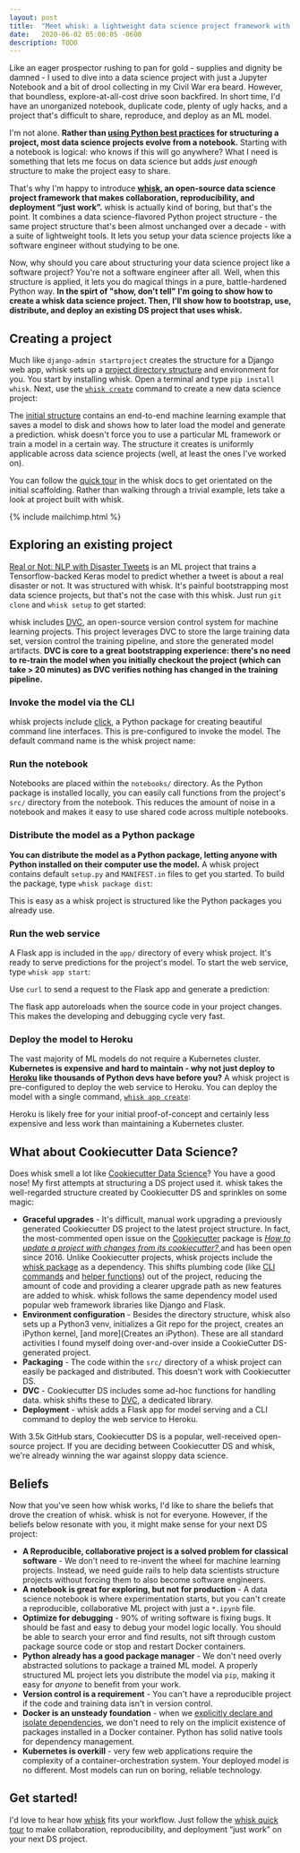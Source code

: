 ```yaml
---
layout: post
title:  "Meet whisk: a lightweight data science project framework with magical results"
date:   2020-06-02 05:00:05 -0600
description: TODO
---
```


Like an eager prospector rushing to pan for gold - supplies and dignity be damned - I used to dive into a data science project with just a Jupyter Notebook and a bit of drool collecting in my Civil War era beard. However, that boundless, explore-at-all-cost drive soon backfired. In short time, I'd have an unorganized notebook, duplicate code, plenty of ugly hacks, and a project that's difficult to share, reproduce, and deploy as an ML model.

I'm not alone. __Rather than [using Python best practices](https://docs.python-guide.org/writing/structure/) for structuring a project, most data science projects evolve from a notebook.__ Starting with a notebook is logical: who knows if this will go anywhere? What I need is something that lets me focus on data science but adds _just enough_ structure to make the project easy to share.

That's why I'm happy to introduce __[whisk](http://docs.whisk-ml.org), an open-source data science project framework that makes collaboration, reproducibility, and deployment “just work”.__ whisk is actually kind of boring, but that's the point. It combines a data science-flavored Python project structure - the same project structure that's been almost unchanged over a decade - with a suite of lightweight tools. It lets you setup your data science projects like a software engineer without studying to be one.

Now, why should you care about structuring your data science project like a software project? You're not a software engineer after all. Well, when this structure is applied, it lets you do magical things in a pure, battle-hardened Python way. __In the spirt of "show, don't tell" I'm going to show how to create a whisk data science project. Then, I'll show how to bootstrap, use, distribute, and deploy an existing DS project that uses whisk.__

## Creating a project

Much like `django-admin startproject` creates the structure for a Django web app, whisk sets up a [project directory structure](https://docs.whisk-ml.org/en/latest/project_structure.html) and environment for you. You start by installing whisk. Open a terminal and type `pip install whisk`. Next, use the [`whisk create`](https://docs.whisk-ml.org/en/latest/cli_reference.html#whisk-create) command to create a new data science project:

<script id="asciicast-uXW9s6FtkmbxNQQIdtDRLFYII" data-rows=30 src="https://asciinema.org/a/uXW9s6FtkmbxNQQIdtDRLFYII.js" async></script>

The [initial structure](https://docs.whisk-ml.org/en/latest/project_structure.html) contains an end-to-end machine learning example that saves a model to disk and shows how to later load the model and generate a prediction. whisk doesn't force you to use a particular ML framework or train a model in a certain way. The structure it creates is uniformly applicable across data science projects (well, at least the ones I've worked on).

You can follow the [quick tour](https://docs.whisk-ml.org/en/latest/tour_of_whisk.html) in the whisk docs to get orientated on the initial scaffolding. Rather than walking through a trivial example, lets take a look at project built with whisk.

{% include mailchimp.html %}

## Exploring an existing project

[Real or Not: NLP with Disaster Tweets](https://github.com/whisk-ml/disaster_tweets) is an ML project that trains a Tensorflow-backed Keras model to predict whether a tweet is about a real disaster or not. It was structured with whisk. It's painful bootstrapping most data science projects, but that's not the case with this whisk. Just run `git clone` and `whisk setup` to get started:

<script id="asciicast-BvEd0bjpKabHRzSraIFOvgGeb" data-rows=20 src="https://asciinema.org/a/BvEd0bjpKabHRzSraIFOvgGeb.js" async></script>

whisk includes [DVC](https://dvc.org/), an open-source version control system for machine learning projects. This project leverages DVC to store the large training data set, version control the training pipeline, and store the generated model artifacts. __DVC is core to a great bootstrapping experience: there's no need to re-train the model when you initially checkout the project (which can take > 20 minutes) as DVC verifies nothing has changed in the training pipeline.__

### Invoke the model via the CLI

whisk projects include [click](https://click.palletsprojects.com/en/7.x/), a Python package for creating beautiful command line interfaces. This is pre-configured to invoke the model. The default command name is the whisk project name:

<script id="asciicast-pfzn5UQOoBCJ7GgoVUJnByToa" data-rows=10 src="https://asciinema.org/a/pfzn5UQOoBCJ7GgoVUJnByToa.js" async></script>

### Run the notebook

Notebooks are placed within the `notebooks/` directory. As the Python package is installed locally, you can easily call functions from the project's `src/` directory from the notebook. This reduces the amount of noise in a notebook and makes it easy to use shared code across multiple notebooks.

### Distribute the model as a Python package

__You can distribute the model as a Python package, letting anyone with Python installed on their computer use the model.__ A whisk project contains default `setup.py` and `MANIFEST.in` files to get you started. To build the package, type `whisk package dist`:

<script id="asciicast-T93exVYzcEfixDseoBNQb5mRN" data-rows=10 src="https://asciinema.org/a/T93exVYzcEfixDseoBNQb5mRN.js" async></script>

This is easy as a whisk project is structured like the Python packages you already use.

### Run the web service

A Flask app is included in the `app/` directory of every whisk project. It's ready to serve predictions for the project's model. To start the web service, type `whisk app start`:

<script id="asciicast-wX72KSJg06qwDRal2dpIvIYmR" data-rows=10 src="https://asciinema.org/a/wX72KSJg06qwDRal2dpIvIYmR.js" async></script>

Use `curl` to send a request to the Flask app and generate a prediction:

<script id="asciicast-J3QOAugHYbyOqZRpjsQp9CUH3" data-rows=13 src="https://asciinema.org/a/J3QOAugHYbyOqZRpjsQp9CUH3.js" async></script>

The flask app autoreloads when the source code in your project changes. This makes the developing and debugging cycle very fast.

### Deploy the model to Heroku

The vast majority of ML models do not require a Kubernetes cluster. __Kubernetes is expensive and hard to maintain - why not just deploy to [Heroku](https://heroku.com) like thousands of Python devs have before you?__ A whisk project is pre-configured to deploy the web service to Heroku. You can deploy the model with a single command, [`whisk app create`](https://docs.whisk-ml.org/en/latest/cli_reference.html#whisk-app-create):

<script id="asciicast-Z0H72T7ADU9e4grJs9jlLqtJ3" data-rows=20 src="https://asciinema.org/a/Z0H72T7ADU9e4grJs9jlLqtJ3.js" async></script>

Heroku is likely free for your initial proof-of-concept and certainly less expensive and less work than maintaining a Kubernetes cluster.

## What about Cookiecutter Data Science?

Does whisk smell a lot like [Cookiecutter Data Science](https://drivendata.github.io/cookiecutter-data-science/)? You have a good nose! My first attempts at structuring a DS project used it. whisk takes the well-regarded structure created by Cookiecutter DS and sprinkles on some magic:

* __Graceful upgrades__ - It's difficult, manual work upgrading a previously generated Cookiecutter DS project to the latest project structure. In fact, the most-commented open issue on the [Cookiecutter](https://github.com/cookiecutter/cookiecutter) package is [_How to update a project with changes from its cookiecutter?_
](https://github.com/cookiecutter/cookiecutter/issues/784) and has been open since 2016. Unlike Cookiecutter projects, whisk projects include the [whisk package](https://pypi.org/project/whisk/) as a dependency. This shifts plumbing code (like [CLI commands](https://docs.whisk-ml.org/en/latest/cli_reference.html#) and [helper functions](https://docs.whisk-ml.org/en/latest/key_concepts.html#helper-functions)) out of the project, reducing the amount of code and providing a clearer upgrade path as new features are added to whisk. whisk follows the same dependency model used popular web framework libraries like Django and Flask.
* __Environment configuration__ - Besides the directory structure, whisk also sets up a Python3 venv, initializes a Git repo for the project, creates an iPython kernel, [and more](Creates an iPython). These are all standard activities I found myself doing over-and-over inside a CookieCutter DS-generated project.
* __Packaging__ - The code within the `src/` directory of a whisk project can easily be packaged and distributed. This doesn't work with Cookiecutter DS.
* __DVC__ - Cookiecutter DS includes some ad-hoc functions for handling data. whisk shifts these to [DVC](https://dvc.org), a dedicated library.
* __Deployment__ - whisk adds a Flask app for model serving and a CLI command to deploy the web service to Heroku.

With 3.5k GitHub stars, Cookiecutter DS is a popular, well-received open-source project. If you are deciding between Cookiecutter DS and whisk, we're already winning the war against sloppy data science.


## Beliefs

Now that you've seen how whisk works, I'd like to share the beliefs that drove the creation of whisk. whisk is not for everyone. However, if the beliefs below resonate with you, it might make sense for your next DS project:

* **A Reproducible, collaborative project is a solved problem for classical software** - We don't need to re-invent the wheel for machine learning projects. Instead, we need guide rails to help data scientists structure projects without forcing them to also become software engineers.
* **A notebook is great for exploring, but not for production** - A data science notebook is where experimentation starts, but you can't create a reproducible, collaborative ML project with just a `*.ipynb` file.
* **Optimize for debugging** - 90% of writing software is fixing bugs. It should be fast and easy to debug your model logic locally. You should be able to search your error and find results, not sift through custom package source code or stop and restart Docker containers.
* **Python already has a good package manager** - We don't need overly abstracted solutions to package a trained ML model. A properly structured ML project lets you distribute the model via `pip`, making it easy for _anyone_ to benefit from your work.
* **Version control is a requirement** - You can't have a reproducible project if the code and training data isn't in version control.
* **Docker is an unsteady foundation** - when we [explicitly declare and isolate dependencies](https://12factor.net/dependencies), we don't need to rely on the implicit existence of packages installed in a Docker container. Python has solid native tools for dependency management.
* **Kubernetes is overkill** - very few web applications require the complexity of a container-orchestration system. Your deployed model is no different. Most models can run on boring, reliable technology.

## Get started!

I'd love to hear how [whisk](http//docs.whisk-ml.org) fits your workflow. Just follow the [whisk quick tour](https://docs.whisk-ml.org/en/latest/tour_of_whisk.html) to make collaboration, reproducibility, and deployment “just work” on your next DS project.
